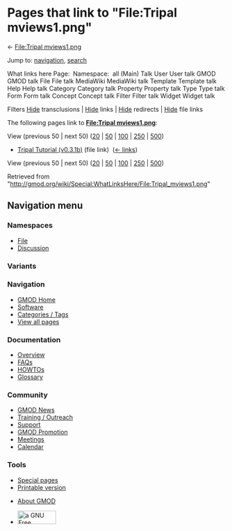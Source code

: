 <div id="mw-page-base" class="noprint">

</div>

<div id="mw-head-base" class="noprint">

</div>

<div id="content" class="mw-body" role="main">

<span id="top"></span>

<div id="mw-js-message" style="display:none;">

</div>



# <span dir="auto">Pages that link to "File:Tripal mviews1.png"</span>

<div id="bodyContent">

<div id="contentSub">

← [File:Tripal
mviews1.png](/wiki/File:Tripal_mviews1.png "File:Tripal mviews1.png")

</div>

<div id="jump-to-nav" class="mw-jump">

Jump to: [navigation](#mw-navigation), [search](#p-search)

</div>

<div id="mw-content-text">

What links here Page:  Namespace:  all (Main) Talk User User talk GMOD
GMOD talk File File talk MediaWiki MediaWiki talk Template Template talk
Help Help talk Category Category talk Property Property talk Type Type
talk Form Form talk Concept Concept talk Filter Filter talk Widget
Widget talk

Filters
[Hide](/mediawiki/index.php?title=Special:WhatLinksHere/File:Tripal_mviews1.png&hidetrans=1 "Special:WhatLinksHere/File:Tripal mviews1.png")
transclusions \|
[Hide](/mediawiki/index.php?title=Special:WhatLinksHere/File:Tripal_mviews1.png&hidelinks=1 "Special:WhatLinksHere/File:Tripal mviews1.png")
links \|
[Hide](/mediawiki/index.php?title=Special:WhatLinksHere/File:Tripal_mviews1.png&hideredirs=1 "Special:WhatLinksHere/File:Tripal mviews1.png")
redirects \|
[Hide](/mediawiki/index.php?title=Special:WhatLinksHere/File:Tripal_mviews1.png&hideimages=1 "Special:WhatLinksHere/File:Tripal mviews1.png")
file links

The following pages link to **[File:Tripal
mviews1.png](/wiki/File:Tripal_mviews1.png "File:Tripal mviews1.png")**:

View (previous 50 \| next 50)
([20](/mediawiki/index.php?title=Special:WhatLinksHere/File:Tripal_mviews1.png&limit=20 "Special:WhatLinksHere/File:Tripal mviews1.png")
\|
[50](/mediawiki/index.php?title=Special:WhatLinksHere/File:Tripal_mviews1.png&limit=50 "Special:WhatLinksHere/File:Tripal mviews1.png")
\|
[100](/mediawiki/index.php?title=Special:WhatLinksHere/File:Tripal_mviews1.png&limit=100 "Special:WhatLinksHere/File:Tripal mviews1.png")
\|
[250](/mediawiki/index.php?title=Special:WhatLinksHere/File:Tripal_mviews1.png&limit=250 "Special:WhatLinksHere/File:Tripal mviews1.png")
\|
[500](/mediawiki/index.php?title=Special:WhatLinksHere/File:Tripal_mviews1.png&limit=500 "Special:WhatLinksHere/File:Tripal mviews1.png"))

- [Tripal Tutorial
  (v0.3.1b)](/wiki/Tripal_Tutorial_(v0.3.1b) "Tripal Tutorial (v0.3.1b)")
  (file link) ‎ <span class="mw-whatlinkshere-tools">([←
  links](/mediawiki/index.php?title=Special:WhatLinksHere&target=Tripal+Tutorial+%28v0.3.1b%29 "Special:WhatLinksHere"))</span>

View (previous 50 \| next 50)
([20](/mediawiki/index.php?title=Special:WhatLinksHere/File:Tripal_mviews1.png&limit=20 "Special:WhatLinksHere/File:Tripal mviews1.png")
\|
[50](/mediawiki/index.php?title=Special:WhatLinksHere/File:Tripal_mviews1.png&limit=50 "Special:WhatLinksHere/File:Tripal mviews1.png")
\|
[100](/mediawiki/index.php?title=Special:WhatLinksHere/File:Tripal_mviews1.png&limit=100 "Special:WhatLinksHere/File:Tripal mviews1.png")
\|
[250](/mediawiki/index.php?title=Special:WhatLinksHere/File:Tripal_mviews1.png&limit=250 "Special:WhatLinksHere/File:Tripal mviews1.png")
\|
[500](/mediawiki/index.php?title=Special:WhatLinksHere/File:Tripal_mviews1.png&limit=500 "Special:WhatLinksHere/File:Tripal mviews1.png"))

</div>

<div class="printfooter">

Retrieved from
"<http://gmod.org/wiki/Special:WhatLinksHere/File:Tripal_mviews1.png>"

</div>

<div id="catlinks" class="catlinks catlinks-allhidden">

</div>

<div class="visualClear">

</div>

</div>

</div>

<div id="mw-navigation">

## Navigation menu

<div id="mw-head">



<div id="left-navigation">

<div id="p-namespaces" class="vectorTabs" role="navigation"
aria-labelledby="p-namespaces-label">

### Namespaces

- <span id="ca-nstab-image"><a href="/wiki/File:Tripal_mviews1.png" accesskey="c"
  title="View the file page [c]">File</a></span>
- <span id="ca-talk"><a
  href="/mediawiki/index.php?title=File_talk:Tripal_mviews1.png&amp;action=edit&amp;redlink=1"
  accesskey="t"
  title="Discussion about the content page [t]">Discussion</a></span>

</div>

<div id="p-variants" class="vectorMenu emptyPortlet" role="navigation"
aria-labelledby="p-variants-label">

### 

### Variants[](#)

<div class="menu">

</div>

</div>

</div>

<div id="right-navigation">





</div>



</div>

</div>

</div>

<div id="mw-panel">

<div id="p-logo" role="banner">

<a href="/wiki/Main_Page"
style="background-image: url(http://gmod.org/images/GMOD-cogs.png);"
title="Visit the main page"></a>

</div>

<div id="p-Navigation" class="portal" role="navigation"
aria-labelledby="p-Navigation-label">

### Navigation

<div class="body">

- <span id="n-GMOD-Home">[GMOD Home](/wiki/Main_Page)</span>
- <span id="n-Software">[Software](/wiki/GMOD_Components)</span>
- <span id="n-Categories-.2F-Tags">[Categories /
  Tags](/wiki/Categories)</span>
- <span id="n-View-all-pages">[View all
  pages](/wiki/Special:AllPages)</span>

</div>

</div>

<div id="p-Documentation" class="portal" role="navigation"
aria-labelledby="p-Documentation-label">

### Documentation

<div class="body">

- <span id="n-Overview">[Overview](/wiki/Overview)</span>
- <span id="n-FAQs">[FAQs](/wiki/Category:FAQ)</span>
- <span id="n-HOWTOs">[HOWTOs](/wiki/Category:HOWTO)</span>
- <span id="n-Glossary">[Glossary](/wiki/Glossary)</span>

</div>

</div>

<div id="p-Community" class="portal" role="navigation"
aria-labelledby="p-Community-label">

### Community

<div class="body">

- <span id="n-GMOD-News">[GMOD News](/wiki/GMOD_News)</span>
- <span id="n-Training-.2F-Outreach">[Training /
  Outreach](/wiki/Training_and_Outreach)</span>
- <span id="n-Support">[Support](/wiki/Support)</span>
- <span id="n-GMOD-Promotion">[GMOD
  Promotion](/wiki/GMOD_Promotion)</span>
- <span id="n-Meetings">[Meetings](/wiki/Meetings)</span>
- <span id="n-Calendar">[Calendar](/wiki/Calendar)</span>

</div>

</div>

<div id="p-tb" class="portal" role="navigation"
aria-labelledby="p-tb-label">

### Tools

<div class="body">

- <span id="t-specialpages"><a href="/wiki/Special:SpecialPages" accesskey="q"
  title="A list of all special pages [q]">Special pages</a></span>
- <span id="t-print"><a
  href="/mediawiki/index.php?title=Special:WhatLinksHere/File:Tripal_mviews1.png&amp;printable=yes"
  rel="alternate" accesskey="p"
  title="Printable version of this page [p]">Printable version</a></span>

</div>

</div>

</div>

</div>

<div id="footer" role="contentinfo">

- <span id="footer-places-about">[About
  GMOD](/wiki/GMOD:About "GMOD:About")</span>

<!-- -->

- <span id="footer-copyrightico">[<img src="http://www.gnu.org/graphics/gfdl-logo-small.png" width="88"
  height="31" alt="a GNU Free Documentation License" />](http://www.gnu.org/licenses/fdl-1.3.html)</span>




</div>
